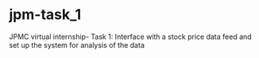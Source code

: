 # jpm-task_1
JPMC virtual internship- Task 1: Interface with a stock price data feed and set up the system for analysis of the data
